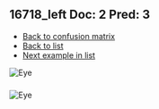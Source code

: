 ## 16718_left Doc: 2 Pred: 3
- [Back to confusion matrix](https://github.com/juliandewit/kaggle_retinopathy/blob/master/matrix.md)
- [Back to list](https://github.com/juliandewit/kaggle_retinopathy/blob/master/lists/23/list.md)
- [Next example in list](https://github.com/juliandewit/kaggle_retinopathy/blob/master/lists/23/16/16759_right.md)

![Eye](https://retinopaty.blob.core.windows.net/size1024/16718_left_2.jpeg)

### 

![Eye]()
